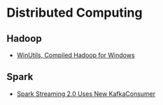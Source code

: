 # Distributed Computing

## Hadoop

* [WinUtils, Compiled Hadoop for Windows](https://github.com/steveloughran/winutils)

## Spark

* [Spark Streaming 2.0 Uses New KafkaConsumer](https://github.com/apache/spark/search?utf8=%E2%9C%93&q=KafkaConsumer)
